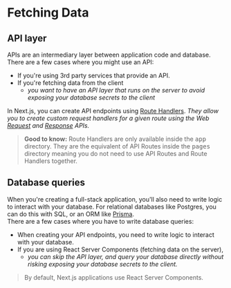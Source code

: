 # Fetching Data


## API layer

APIs are an intermediary layer between application code and database.\
There are a few cases where you might use an API:
* If you're using 3rd party services that provide an API.
* If you're fetching data from the client
  - _you want to have an API layer that runs on the server to avoid exposing your database secrets to the client_

In Next.js, you can create API endpoints using [Route Handlers](https://nextjs.org/docs/app/building-your-application/routing/route-handlers).
_They allow you to create custom request handlers for a given route using the Web [Request](https://developer.mozilla.org/ru/docs/Web/API/Request) and [Response](https://developer.mozilla.org/ru/docs/Web/API/Response) APIs._

> **Good to know:** Route Handlers are only available inside the <kbd>app</kbd> directory.
> They are the equivalent of API Routes inside the <kbd>pages</kbd> directory meaning you do not need to use API Routes and Route Handlers together.


## Database queries

When you're creating a full-stack application, you'll also need to write logic to interact with your database. 
For relational databases like Postgres, you can do this with SQL, or an ORM like [Prisma](https://www.prisma.io/).\
There are a few cases where you have to write database queries:
* When creating your API endpoints, you need to write logic to interact with your database.
* If you are using React Server Components (fetching data on the server),
  - _you can skip the API layer, and query your database directly without risking exposing your database secrets to the client._

> By default, Next.js applications use React Server Components.










